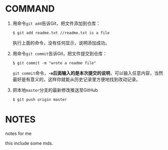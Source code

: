 # COMMAND
1. 用命令`git add`告诉Git，把文件添加到仓库：

   ```
   $ git add readme.txt //readme.txt is a file
   ```

   执行上面的命令，没有任何显示，说明添加成功。

2. 用命令`git commit`告诉Git，把文件提交到仓库：

   ```
   $ git commit -m "wrote a readme file"
   ```

   `git commit`命令，**`-m`后面输入的是本次提交的说明**，可以输入任意内容，当然最好是有意义的，这样你就能从历史记录里方便地找到改动记录。

3. 把本地`master`分支的最新修改推送至GitHub

   ```
   $ git push origin master
   ```


# NOTES

notes for me

this  include some mds.
